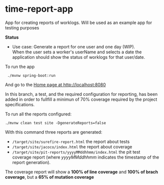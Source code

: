 # time-report-app
App for creating reports of worklogs. Will be used as an example app for testing purposes

**Status**

* Use case: Generate a report for one user and one day (WIP).  
When the user sets a worker's userName and selects a date the application should show the status of worklogs for that user/date.

To run the app

```
 ./mvnw spring-boot:run
```

And go to the [Home page at http://localhost:8080](http://localhost:8080)

In this branch, a test, and the required configuration for reporting, has been added in order to fullfill a minimun of 70% coverage required by the project specifications.

To run all the reports configured:

```
./mvnw clean test site -DgenerateReports=false
```

With this command three reports are generated:  
* `/target/site/surefire-report.html` the report about tests
* `/target/site/jacoco/index.html` the report about coverage
* `/target/site/pit-reports/yyyyMMddhhmm/index.html` the pit test coverage report (where _yyyyMMddhhmm_ indicates the timestamp of the report generation).

The coverage report will show a **100% of line coverage** and **100% of brach coverage**, but a **65% of mutation coverage**
